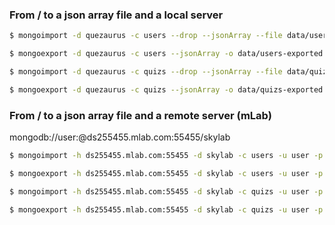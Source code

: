 ### From / to a json array file and a local server

```bash
$ mongoimport -d quezaurus -c users --drop --jsonArray --file data/users.json

$ mongoexport -d quezaurus -c users --jsonArray -o data/users-exported.json
```

```bash
$ mongoimport -d quezaurus -c quizs --drop --jsonArray --file data/quizs.json

$ mongoexport -d quezaurus -c quizs --jsonArray -o data/quizs-exported.json
```

### From / to a json array file and a remote server (mLab)

mongodb://user:<dbpassword>@ds255455.mlab.com:55455/skylab

```bash
$ mongoimport -h ds255455.mlab.com:55455 -d skylab -c users -u user -p <password> --drop --jsonArray --file data/users.json

$ mongoexport -h ds255455.mlab.com:55455 -d skylab -c users -u user -p <password>  --jsonArray -o data/users-exported-from-mlab.json
```

```bash
$ mongoimport -h ds255455.mlab.com:55455 -d skylab -c quizs -u user -p <password> --drop --jsonArray --file data/quizs.json

$ mongoexport -h ds255455.mlab.com:55455 -d skylab -c quizs -u user -p <password>  --jsonArray -o data/quizs-exported-from-mlab.json
```
